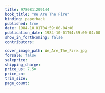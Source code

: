 ```yaml
---
title: 9780811209144
book_title: "We Are The Fire"
binding: paperback
published: true
date: 1984-10-01T04:59:00-04:00
publication_date: 1984-10-01T04:59:00-04:00
show_in_forthcoming: false
contributors:

cover_image_path: We_Are_The_Fire.jpg
forsale: false
saleprice:
shipping_charge:
price_us: 7.50
price_cn:
trim_size:
page_count:
---
```


